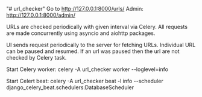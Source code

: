 "# url_checker" 
Go to http://127.0.0.1:8000/urls/
Admin: http://127.0.0.1:8000/admin/

URLs are checked periodically with given interval via Celery.
All requests are made concurrently using asyncio and aiohttp packages.

UI sends request periodically to the server for fetching URLs.
Individual URL can be paused and resumed. If an url was paused then the url are not checked by Celery task.


Start Celery worker:
celery -A url_checker worker --loglevel=info

Start Celert beat:
celery -A url_checker beat -l info --scheduler django_celery_beat.schedulers:DatabaseScheduler
